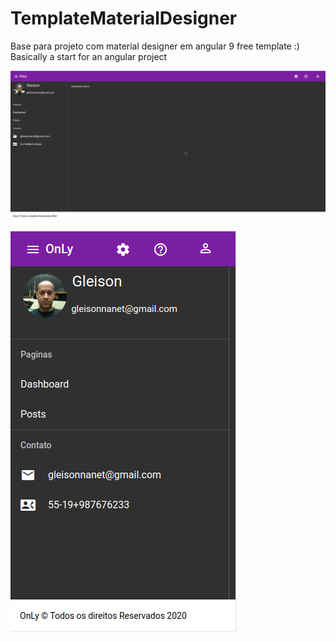 # TemplateMaterialDesigner
Base para projeto com material designer em angular 9
free template :)
Basically a start for an angular project

![alt text](https://github.com/gleisonnanet/TemplateMaterialDesigner/blob/master/Readme/desktop.png?raw=true)

![alt text](https://github.com/gleisonnanet/TemplateMaterialDesigner/blob/master/Readme/mobile.png?raw=true)

